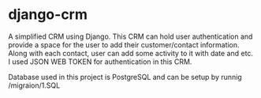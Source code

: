 # django-crm

A simplified CRM using Django. This CRM can hold user authentication and provide a space for the user to add their customer/contact information. Along with each contact, user can add some activity to it with date and etc. I used JSON WEB TOKEN for authentication in this CRM.

Database used in this project is PostgreSQL and can be setup by runnig /migraion/1.SQL
